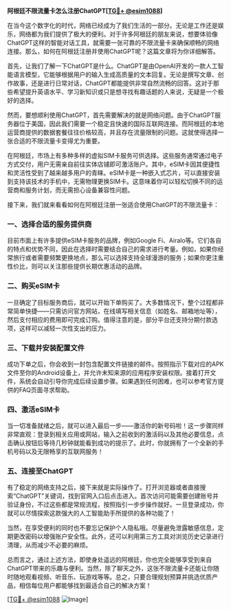 **阿根廷不限流量卡怎么注册ChatGPT[[TG💪+ @esim1088](https://t.me/s/esim1088)]**

在当今这个数字化的时代，网络已经成为了我们生活的一部分。无论是工作还是娱乐，网络都为我们提供了极大的便利。对于许多阿根廷的朋友来说，想要体验像ChatGPT这样的智能对话工具，就需要一张可靠的不限流量卡来确保顺畅的网络连接。那么，如何在阿根廷注册并使用ChatGPT呢？这篇文章将为你详细解答。

首先，让我们了解一下ChatGPT是什么。ChatGPT是由OpenAI开发的一款人工智能语言模型，它能够根据用户的输入生成高质量的文本回复。无论是撰写文章、创作故事，还是进行日常对话，ChatGPT都能提供非常自然流畅的回答。这对于那些希望提升英语水平、学习新知识或只是想寻找有趣话题的人来说，无疑是一个极好的选择。

然而，要想顺利使用ChatGPT，首先需要解决的就是网络问题。由于ChatGPT服务器位于美国，因此我们需要一个稳定且快速的国际互联网连接。而阿根廷的本地运营商提供的数据套餐往往价格较高，并且存在流量限制的问题。这就使得选择一张合适的不限流量卡变得尤为重要。

在阿根廷，市场上有多种多样的虚拟SIM卡服务可供选择。这些服务通常通过电子方式交付，用户无需亲自前往实体店铺即可激活账户。其中，eSIM卡因其便捷性和灵活性受到了越来越多用户的青睐。eSIM卡是一种嵌入式芯片，可以直接安装到支持该技术的手机中，无需物理更换SIM卡。这意味着你可以轻松切换不同的运营商和服务计划，而无需担心设备兼容性问题。

接下来，我们就来看看如何在阿根廷注册一张适合使用ChatGPT的不限流量卡：

### 一、选择合适的服务提供商

目前市面上有许多提供eSIM卡服务的品牌，例如Google Fi、Airalo等。它们各自的特点和优势不同，因此在选择时需要结合自己的需求进行考量。例如，如果你经常旅行或者需要频繁更换地点，那么可以选择支持全球漫游的服务；如果你更注重性价比，则可以关注那些提供长期优惠活动的品牌。

### 二、购买eSIM卡

一旦确定了目标服务商后，就可以开始下单购买了。大多数情况下，整个过程都非常简单快捷——只需访问官方网站，在线填写相关信息（如姓名、邮箱地址等），然后支付相应的费用即可完成订购。值得注意的是，部分平台还支持分期付款选项，这样可以减轻一次性支出的压力。

### 三、下载并安装配置文件

成功下单之后，你会收到一封包含配置文件链接的邮件。按照指示下载对应的APK文件至你的Android设备上，并允许未知来源的应用程序安装权限。接着打开文件，系统会自动引导你完成后续设置步骤。如果遇到任何困难，也可以参考官方提供的FAQ页面寻求帮助。

### 四、激活eSIM卡

当一切准备就绪之后，就可以进入最后一步——激活你的新号码啦！这一步骤同样非常直观：登录到相关应用或网站，输入之前收到的激活码以及其他必要信息，点击确认按钮后等待几秒钟就能看到成功的提示了。此时，你就拥有了一个全新的手机号码以及无限畅享的互联网服务！

### 五、连接至ChatGPT

有了稳定的网络支持之后，接下来就是实际操作了。打开浏览器或者直接搜索“ChatGPT”关键词，找到官网入口后点击进入。首次访问可能需要创建账号并验证身份，不过这些都是常规流程，按照指引一步步操作就好。一旦登录成功，你就可以尽情探索这款强大的人工智能助手所提供的各种功能了！

当然，在享受便利的同时也不要忘记保护个人隐私哦。尽量避免泄露敏感信息，定期更改密码以增强账户安全性。此外，还可以利用第三方工具对浏览历史记录进行清理，从而减少不必要的麻烦。

总而言之，通过上述方法，即使身处遥远的阿根廷，你也完全能够享受到来自ChatGPT带来的乐趣与便利。当然，除了聊天之外，这张不限流量卡还能让你随时随地观看视频、听音乐、玩游戏等等。总之，只要合理规划预算并挑选优质产品，相信每位用户都能够找到最适合自己的解决方案！

[[TG💪+ @esim1088](https://t.me/s/esim1088) ![Image](https://i.postimg.cc/4NQfJmqS/Snipaste-2025-05-13-00-14-12.png)]